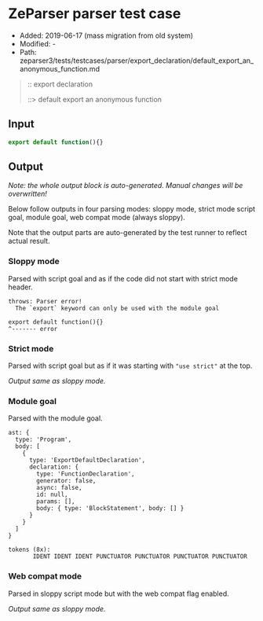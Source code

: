 # ZeParser parser test case

- Added: 2019-06-17 (mass migration from old system)
- Modified: -
- Path: zeparser3/tests/testcases/parser/export_declaration/default_export_an_anonymous_function.md

> :: export declaration
>
> ::> default export an anonymous function

## Input

`````js
export default function(){}
`````

## Output

_Note: the whole output block is auto-generated. Manual changes will be overwritten!_

Below follow outputs in four parsing modes: sloppy mode, strict mode script goal, module goal, web compat mode (always sloppy).

Note that the output parts are auto-generated by the test runner to reflect actual result.

### Sloppy mode

Parsed with script goal and as if the code did not start with strict mode header.

`````
throws: Parser error!
  The `export` keyword can only be used with the module goal

export default function(){}
^------- error
`````

### Strict mode

Parsed with script goal but as if it was starting with `"use strict"` at the top.

_Output same as sloppy mode._

### Module goal

Parsed with the module goal.

`````
ast: {
  type: 'Program',
  body: [
    {
      type: 'ExportDefaultDeclaration',
      declaration: {
        type: 'FunctionDeclaration',
        generator: false,
        async: false,
        id: null,
        params: [],
        body: { type: 'BlockStatement', body: [] }
      }
    }
  ]
}

tokens (8x):
       IDENT IDENT IDENT PUNCTUATOR PUNCTUATOR PUNCTUATOR PUNCTUATOR
`````


### Web compat mode

Parsed in sloppy script mode but with the web compat flag enabled.

_Output same as sloppy mode._
